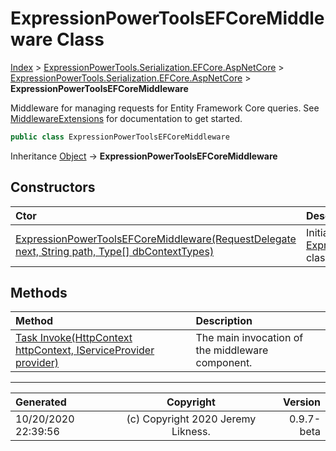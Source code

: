﻿# ExpressionPowerToolsEFCoreMiddleware Class

[Index](../index.md) > [ExpressionPowerTools.Serialization.EFCore.AspNetCore](ExpressionPowerTools.Serialization.EFCore.AspNetCore.a.md) > [ExpressionPowerTools.Serialization.EFCore.AspNetCore](ExpressionPowerTools.Serialization.EFCore.AspNetCore.n.md) > **ExpressionPowerToolsEFCoreMiddleware**

Middleware for managing requests for Entity Framework Core queries. See [MiddlewareExtensions](ExpressionPowerTools.Serialization.EFCore.AspNetCore.Extensions.MiddlewareExtensions.cs.md) for documentation to get started.

```csharp
public class ExpressionPowerToolsEFCoreMiddleware
```

Inheritance [Object](https://docs.microsoft.com/dotnet/api/system.object) → **ExpressionPowerToolsEFCoreMiddleware**

## Constructors

| Ctor | Description |
| :-- | :-- |
| [ExpressionPowerToolsEFCoreMiddleware(RequestDelegate next, String path, Type[] dbContextTypes)](ExpressionPowerTools.Serialization.EFCore.AspNetCore.ExpressionPowerToolsEFCoreMiddleware.ctor.md#expressionpowertoolsefcoremiddlewarerequestdelegate-next-string-path-type[]-dbcontexttypes) | Initializes a new instance of the [ExpressionPowerToolsEFCoreMiddleware](ExpressionPowerTools.Serialization.EFCore.AspNetCore.ExpressionPowerToolsEFCoreMiddleware.cs.md) class. |
## Methods

| Method | Description |
| :-- | :-- |
| [Task Invoke(HttpContext httpContext, IServiceProvider provider)](ExpressionPowerTools.Serialization.EFCore.AspNetCore.ExpressionPowerToolsEFCoreMiddleware.Invoke.m.md) | The main invocation of the middleware component. |

---

| Generated | Copyright | Version |
| :-- | :-: | --: |
| 10/20/2020 22:39:56 | (c) Copyright 2020 Jeremy Likness. | 0.9.7-beta |
